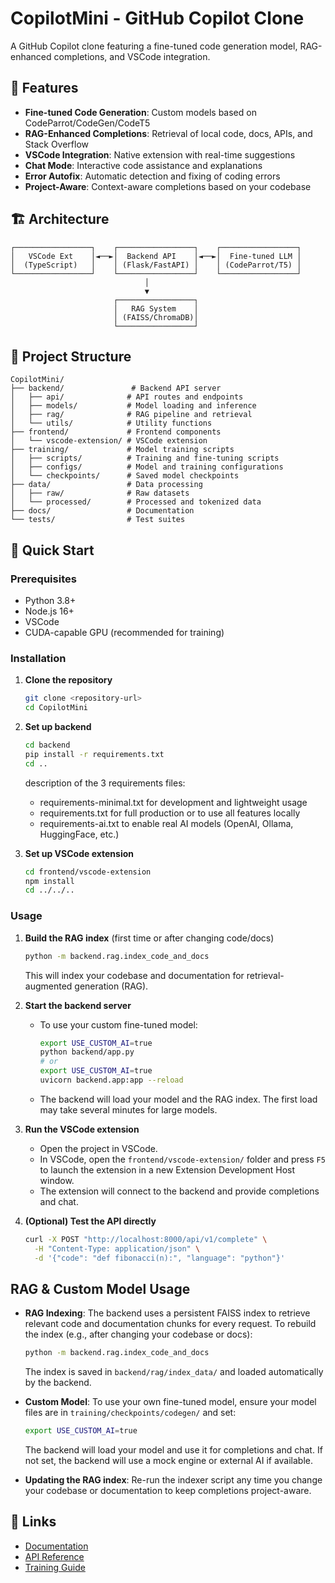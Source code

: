 # CopilotMini - GitHub Copilot Clone

A GitHub Copilot clone featuring a fine-tuned code generation model, RAG-enhanced completions, and VSCode integration.

## 🎯 Features

- **Fine-tuned Code Generation**: Custom models based on CodeParrot/CodeGen/CodeT5
- **RAG-Enhanced Completions**: Retrieval of local code, docs, APIs, and Stack Overflow
- **VSCode Integration**: Native extension with real-time suggestions
- **Chat Mode**: Interactive code assistance and explanations
- **Error Autofix**: Automatic detection and fixing of coding errors
- **Project-Aware**: Context-aware completions based on your codebase

## 🏗️ Architecture

```
┌─────────────────┐    ┌─────────────────┐    ┌─────────────────┐
│   VSCode Ext    │◄──►│  Backend API    │◄──►│  Fine-tuned LLM │
│  (TypeScript)   │    │ (Flask/FastAPI) │    │ (CodeParrot/T5) │
└─────────────────┘    └─────────────────┘    └─────────────────┘
                              │
                              ▼
                       ┌─────────────────┐
                       │   RAG System    │
                       │ (FAISS/ChromaDB)│
                       └─────────────────┘
```

## 📁 Project Structure

```
CopilotMini/
├── backend/               # Backend API server
│   ├── api/              # API routes and endpoints
│   ├── models/           # Model loading and inference
│   ├── rag/              # RAG pipeline and retrieval
│   └── utils/            # Utility functions
├── frontend/             # Frontend components
│   └── vscode-extension/ # VSCode extension
├── training/             # Model training scripts
│   ├── scripts/          # Training and fine-tuning scripts
│   ├── configs/          # Model and training configurations
│   └── checkpoints/      # Saved model checkpoints
├── data/                 # Data processing
│   ├── raw/              # Raw datasets
│   └── processed/        # Processed and tokenized data
├── docs/                 # Documentation
└── tests/                # Test suites
```

## 🚀 Quick Start

### Prerequisites

- Python 3.8+
- Node.js 16+
- VSCode
- CUDA-capable GPU (recommended for training)

### Installation

1. **Clone the repository**
   ```bash
   git clone <repository-url>
   cd CopilotMini
   ```

2. **Set up backend**
   ```bash
   cd backend
   pip install -r requirements.txt
   cd ..
   ```
   description of the 3 requirements files:
   - requirements-minimal.txt for development and lightweight usage
   - requirements.txt for full production or to use all features locally
   - requirements-ai.txt to enable real AI models (OpenAI, Ollama, HuggingFace, etc.)

3. **Set up VSCode extension**
   ```bash
   cd frontend/vscode-extension
   npm install
   cd ../../..
   ```

### Usage

1. **Build the RAG index** (first time or after changing code/docs)
   ```bash
   python -m backend.rag.index_code_and_docs
   ```
   This will index your codebase and documentation for retrieval-augmented generation (RAG).

2. **Start the backend server**
   - To use your custom fine-tuned model:
     ```bash
     export USE_CUSTOM_AI=true
     python backend/app.py
     # or
     export USE_CUSTOM_AI=true
     uvicorn backend.app:app --reload
     ```
   - The backend will load your model and the RAG index. The first load may take several minutes for large models.

3. **Run the VSCode extension**
   - Open the project in VSCode.
   - In VSCode, open the `frontend/vscode-extension/` folder and press `F5` to launch the extension in a new Extension Development Host window.
   - The extension will connect to the backend and provide completions and chat.

4. **(Optional) Test the API directly**
   ```bash
   curl -X POST "http://localhost:8000/api/v1/complete" \
     -H "Content-Type: application/json" \
     -d '{"code": "def fibonacci(n):", "language": "python"}'
   ```

## RAG & Custom Model Usage

- **RAG Indexing**: The backend uses a persistent FAISS index to retrieve relevant code and documentation chunks for every request. To rebuild the index (e.g., after changing your codebase or docs):
  ```bash
  python -m backend.rag.index_code_and_docs
  ```
  The index is saved in `backend/rag/index_data/` and loaded automatically by the backend.

- **Custom Model**: To use your own fine-tuned model, ensure your model files are in `training/checkpoints/codegen/` and set:
  ```bash
  export USE_CUSTOM_AI=true
  ```
  The backend will load your model and use it for completions and chat. If not set, the backend will use a mock engine or external AI if available.

- **Updating the RAG index**: Re-run the indexer script any time you change your codebase or documentation to keep completions project-aware.

## 🔗 Links

- [Documentation](./docs/)
- [API Reference](./docs/api.md)
- [Training Guide](./docs/training.md) 